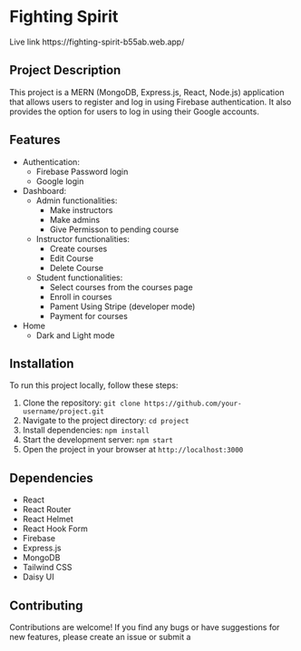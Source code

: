 
<body>
  <h1>Fighting Spirit</h1>
  <p>Live link https://fighting-spirit-b55ab.web.app/</p>

  <h2>Project Description</h2>
  <p>
    This project is a MERN (MongoDB, Express.js, React, Node.js) application that allows users to register and log in using Firebase authentication. It also provides the option for users to log in using their Google accounts.
  </p>

  <h2>Features</h2>
  <ul>
    <li>Authentication:
      <ul>
        <li>Firebase Password login</li>
        <li>Google login</li>
      </ul>
    </li>
<li>Dashboard:
      <ul>
        <li>Admin functionalities:
          <ul>
            <li>Make instructors</li>
            <li>Make admins</li>
            <li>Give Permisson to pending course </li>
          </ul>
        </li>
        <li>Instructor functionalities:
          <ul>
            <li>Create courses</li>
            <li>Edit Course</li>
            <li>Delete Course</li>
          </ul>
        </li>
        <li>Student functionalities:
          <ul>
            <li>Select courses from the courses page</li>
            <li>Enroll in courses</li>
            <li>Pament Using Stripe (developer mode)</li>
            <li>Payment for courses</li>
          </ul>
        </li>
      </ul>
    </li>
       <li>Home
      <ul>
        <li>Dark and Light mode</li>
      </ul>
    </li>
  </ul>

  <h2>Installation</h2>
  <p>
    To run this project locally, follow these steps:
  </p>
  <ol>
    <li>Clone the repository: <code>git clone https://github.com/your-username/project.git</code></li>
    <li>Navigate to the project directory: <code>cd project</code></li>
    <li>Install dependencies: <code>npm install</code></li>
    <li>Start the development server: <code>npm start</code></li>
    <li>Open the project in your browser at <code>http://localhost:3000</code></li>
  </ol>

  <h2>Dependencies</h2>
  <ul>
    <li>React</li>
    <li>React Router</li>
    <li>React Helmet</li>
    <li>React Hook Form</li>
    <li>Firebase</li>
    <li>Express.js</li>
    <li>MongoDB</li>
    <li>Tailwind CSS</li>
    <li>Daisy UI</li>
  </ul>

  <h2>Contributing</h2>
  <p>
    Contributions are welcome! If you find any bugs or have suggestions for new features, please create an issue or submit a
